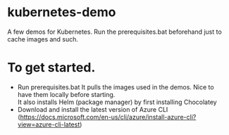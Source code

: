 # kubernetes-demo
A few demos for Kubernetes. Run the prerequisites.bat beforehand just to cache images and such.

# To get started.
- Run prerequisites.bat
  It pulls the images used in the demos. Nice to have them locally before starting.  
  It also installs Helm (package manager) by first installing Chocolatey 
- Download and install the latest version of Azure CLI (https://docs.microsoft.com/en-us/cli/azure/install-azure-cli?view=azure-cli-latest)
